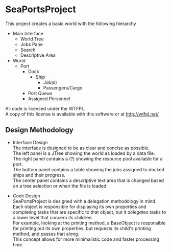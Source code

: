# SeaPortsProject
This project creates a basic world with the following hierarchy 
* Main Interface
  * World Tree
  * Jobs Pane
  * Search
  * Descriptive Area
* World
  * Port
    * Dock
      * Ship
        * Job(s)
        * Passengers/Cargo
    * Port Queue
    * Assigned Personnel
    
 All code is licensed under the WTFPL.  
 A copy of this license is available with this software or at http://wtfpl.net/
 
## Design Methodology
* Interface Design  
The interface is designed to be as clear and concise as possible.  
The left panel is a JTree showing the world as loaded by a data file.  
The right panel contains a (?) showing the resource pool available for a port.  
The bottom panel contains a table showing the jobs assigned to docked ships
and their progress.  
The center panel contains a descriptive text area that is changed based on a tree selection
or when the file is loaded

* Code Design  
SeaPortsProject is designed with a delegation methodology in mind. Each object is
responsible for displaying its own properties and completing tasks that are specific
to that object, but it *delegates* tasks to a lower level that concern its children.  
For example, looking at the printing method, a BaseObject is responsible for printing
out its own properties, but requests its child's printing method, and passes that along.  
This concept allows for more minimalistic code and faster processing time.